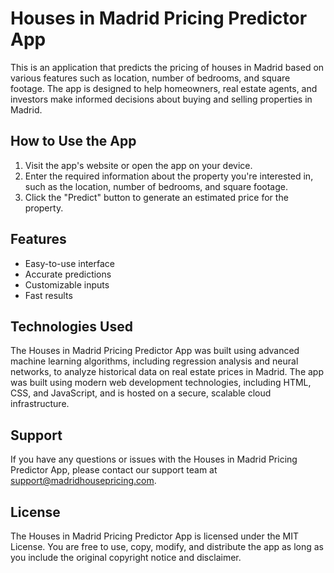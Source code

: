 <html>
  <head>
    <meta charset="UTF-8">
    <title>Houses in Madrid Pricing Predictor App README</title>
  </head>
  <body>
    <h1>Houses in Madrid Pricing Predictor App</h1>
    <p>This is an application that predicts the pricing of houses in Madrid based on various features such as location, number of bedrooms, and square footage. The app is designed to help homeowners, real estate agents, and investors make informed decisions about buying and selling properties in Madrid.</p>
    <h2>How to Use the App</h2>
    <ol>
      <li>Visit the app's website or open the app on your device.</li>
      <li>Enter the required information about the property you're interested in, such as the location, number of bedrooms, and square footage.</li>
      <li>Click the "Predict" button to generate an estimated price for the property.</li>
    </ol>
    <h2>Features</h2>
    <ul>
      <li>Easy-to-use interface</li>
      <li>Accurate predictions</li>
      <li>Customizable inputs</li>
      <li>Fast results</li>
    </ul>
    <h2>Technologies Used</h2>
    <p>The Houses in Madrid Pricing Predictor App was built using advanced machine learning algorithms, including regression analysis and neural networks, to analyze historical data on real estate prices in Madrid. The app was built using modern web development technologies, including HTML, CSS, and JavaScript, and is hosted on a secure, scalable cloud infrastructure.</p>
    <h2>Support</h2>
    <p>If you have any questions or issues with the Houses in Madrid Pricing Predictor App, please contact our support team at <a href="mailto:support@madridhousepricing.com">support@madridhousepricing.com</a>.</p>
    <h2>License</h2>
    <p>The Houses in Madrid Pricing Predictor App is licensed under the MIT License. You are free to use, copy, modify, and distribute the app as long as you include the original copyright notice and disclaimer.</p>
  </body>
</html>
